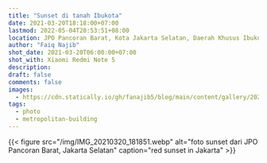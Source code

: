 ```yaml
---
title: "Sunset di tanah Ibukota"
date: 2021-03-20T18:18:00+07:00
lastmod: 2022-05-04T20:53:51+08:00
location: JPO Pancoran Barat, Kota Jakarta Selatan, Daerah Khusus Ibukota Jakarta
author: "Faiq Najib"
shot_date: 2021-03-20T06:00:00+07:00
shot_with: Xiaomi Redmi Note 5
description:
draft: false
comments: false
images:
  - https://cdn.statically.io/gh/fanajib5/blog/main/content/gallery/2021-03-20/IMG_20210320_181851__thumbnail.webp
tags:
  - photo
  - metropolitan-building
---
```


{{< figure src="/img/IMG_20210320_181851.webp" alt="foto sunset dari JPO Pancoran Barat, Jakarta Selatan" caption="red sunset in Jakarta" >}}
